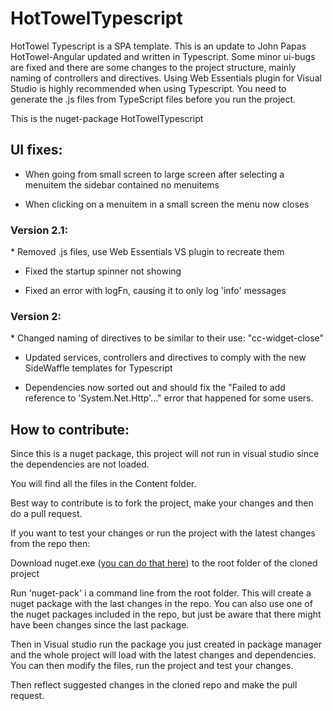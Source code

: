 HotTowelTypescript
==================

HotTowel Typescript is a SPA template. This is an update to John Papas HotTowel-Angular updated and written in Typescript. Some minor ui-bugs are fixed and there are some changes to the project structure, mainly naming of controllers and directives. Using Web Essentials plugin for Visual Studio is highly recommended when using Typescript. You need to generate the .js files from TypeScript files before you run the project.

This is the nuget-package HotTowelTypescript

<h2>UI fixes:</h2>

- When going from small screen to large screen after selecting a menuitem the sidebar contained no menuitems

- When clicking on a menuitem in a small screen the menu now closes

<h3>Version 2.1:</h3>
* Removed .js files, use Web Essentials VS plugin to recreate them

* Fixed the startup spinner not showing

* Fixed an error with logFn, causing it to only log 'info' messages

<h3>Version 2:</h3>
* Changed naming of directives to be similar to their use: "cc-widget-close"

* Updated services, controllers and directives to comply with the new SideWaffle templates for Typescript

* Dependencies now sorted out and should fix the "Failed to add reference to 'System.Net.Http'..." error that happened for some users.
 
<h2>How to contribute:</h2>
Since this is a nuget package, this project will not run in visual studio since the dependencies are not loaded. 

You will find all the files in the Content folder.

Best way to contribute is to fork the project, make your changes and then do a pull request. 

If you want to test your changes or run the project with the latest changes from the repo then: 

Download nuget.exe (<a href="https://nuget.codeplex.com/releases">you can do that here</a>) to the root folder of the cloned project

Run 'nuget-pack' i a command line from the root folder. This will create a nuget package with the last changes in the repo. You can also use one of the nuget packages included in the repo, but just be aware that there might have been changes since the last package.

Then in Visual studio run the package you just created in package manager and the whole project will load with the latest changes and dependencies. You can then modify the files, run the project and test your changes.

Then reflect suggested changes in the cloned repo and make the pull request.
